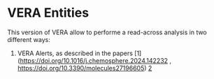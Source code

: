 # VERA Entities

This version of VERA allow to performe a read-across analysis in two different ways:
1. VERA Alerts, as described in the papers [1](https://doi.org/10.1016/j.chemosphere.2024.142232 , https://doi.org/10.3390/molecules27196605) [2](https://doi.org/10.3390/molecules27196605)
